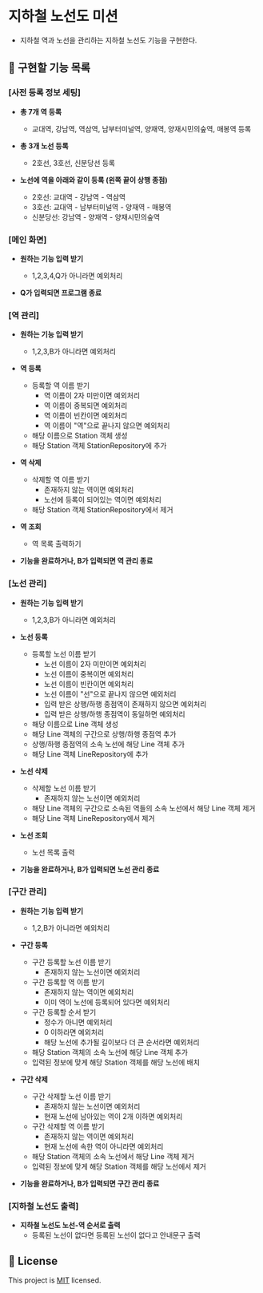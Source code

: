 # 지하철 노선도 미션
- 지하철 역과 노선을 관리하는 지하철 노선도 기능을 구현한다.

## 🤞 구현할 기능 목록
### [사전 등록 정보 세팅]
- __총 7개 역 등록__ 
    - 교대역, 강남역, 역삼역, 남부터미널역, 양재역, 양재시민의숲역, 매봉역 등록

- __총 3개 노선 등록__
    - 2호선, 3호선, 신분당선 등록 

- __노선에 역을 아래와 같이 등록 (왼쪽 끝이 상행 종점)__ 
   - 2호선: 교대역 - 강남역 - 역삼역
   - 3호선: 교대역 - 남부터미널역 - 양재역 - 매봉역
   - 신분당선: 강남역 - 양재역 - 양재시민의숲역

### [메인 화면]
- __원하는 기능 입력 받기__
    - 1,2,3,4,Q가 아니라면 예외처리

- __Q가 입력되면 프로그램 종료__

### [역 관리]
- __원하는 기능 입력 받기__
    - 1,2,3,B가 아니라면 예외처리
    
- __역 등록__
    - 등록할 역 이름 받기
        - 역 이름이 2자 미만이면 예외처리
        - 역 이름이 중복되면 예외처리
        - 역 이름이 빈칸이면 예외처리
        - 역 이름이 "역"으로 끝나지 않으면 예외처리
    - 해당 이름으로 Station 객체 생성
    - 해당 Station 객체 StationRepository에 추가
    
- __역 삭제__
    - 삭제할 역 이름 받기
        - 존재하지 않는 역이면 예외처리
        - 노선에 등록이 되어있는 역이면 예외처리
    - 해당 Station 객체 StationRepository에서 제거
        
- __역 조회__
    - 역 목록 출력하기

- __기능을 완료하거나, B가 입력되면 역 관리 종료__
    
### [노선 관리]
- __원하는 기능 입력 받기__
    - 1,2,3,B가 아니라면 예외처리
    
- __노선 등록__
    - 등록할 노선 이름 받기
        - 노선 이름이 2자 미만이면 예외처리
        - 노선 이름이 중복이면 예외처리
        - 노선 이름이 빈칸이면 예외처리
        - 노선 이름이 "선"으로 끝나지 않으면 예외처리
        - 입력 받은 상행/하행 종점역이 존재하지 않으면 예외처리
        - 입력 받은 상행/하행 종점역이 동일하면 예외처리
    - 해당 이름으로 Line 객체 생성
    - 해당 Line 객체의 구간으로 상행/하행 종점역 추가
    - 상행/하행 종점역의 소속 노선에 해당 Line 객체 추가
    - 해당 Line 객체 LineRepository에 추가 
    
- __노선 삭제__
    - 삭제할 노선 이름 받기
        - 존재하지 않는 노선이면 예외처리
    - 해당 Line 객체의 구간으로 소속된 역들의 소속 노선에서 해당 Line 객체 제거 
    - 해당 Line 객체 LineRepository에서 제거
        
- __노선 조회__
    - 노선 목록 출력
    
- __기능을 완료하거나, B가 입력되면 노선 관리 종료__

### [구간 관리]
- __원하는 기능 입력 받기__
    - 1,2,B가 아니라면 예외처리
    
- __구간 등록__
    - 구간 등록할 노선 이름 받기
        - 존재하지 않는 노선이면 예외처리
    - 구간 등록할 역 이름 받기
        - 존재하지 않는 역이면 예외처리
        - 이미 역이 노선에 등록되어 있다면 예외처리
    - 구간 등록할 순서 받기
        - 정수가 아니면 예외처리
        - 0 이하라면 예외처리
        - 해당 노선에 추가될 길이보다 더 큰 순서라면 예외처리
    - 해당 Station 객체의 소속 노선에 해당 Line 객체 추가
    - 입력된 정보에 맞게 해당 Station 객체를 해당 노선에 배치
    
- __구간 삭제__
    - 구간 삭제할 노선 이름 받기
        - 존재하지 않는 노선이면 예외처리
        - 현재 노선에 남아있는 역이 2개 이하면 예외처리
    - 구간 삭제할 역 이름 받기
        - 존재하지 않는 역이면 예외처리
        - 현재 노선에 속한 역이 아니라면 예외처리
    - 해당 Station 객체의 소속 노선에서 해당 Line 객체 제거
    - 입력된 정보에 맞게 해당 Station 객체를 해당 노선에서 제거
    
- __기능을 완료하거나, B가 입력되면 구간 관리 종료__

### [지하철 노선도 출력]
- __지하철 노선도 노선-역 순서로 출력__
    - 등록된 노선이 없다면 등록된 노선이 없다고 안내문구 출력

## 📝 License

This project is [MIT](https://github.com/woowacourse/java-subway-map-precourse/blob/master/LICENSE.md) licensed.
